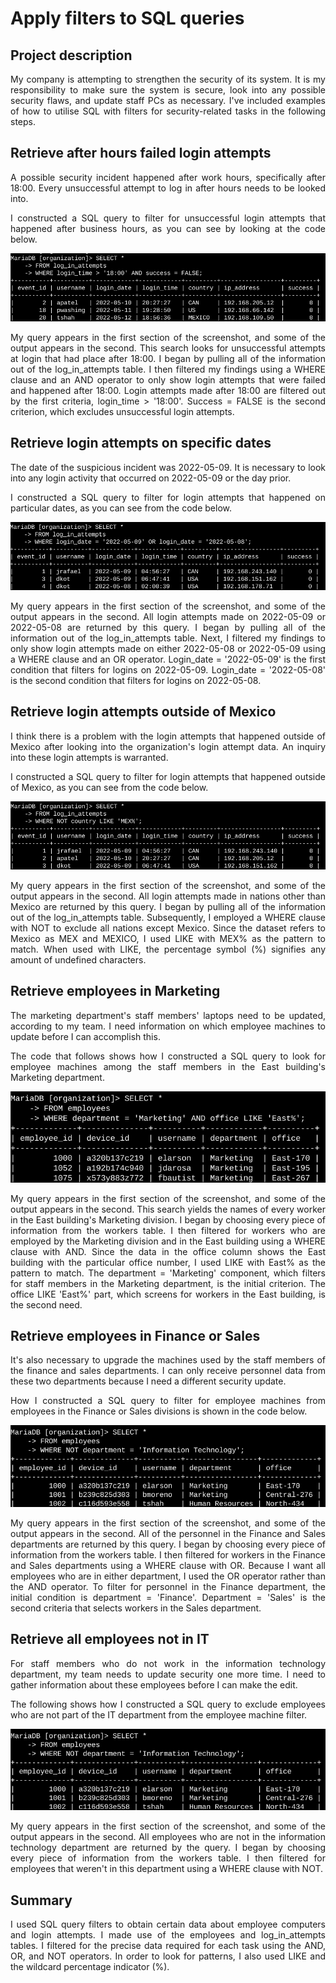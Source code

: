 # Apply filters to SQL queries

## Project description

<p align="justify"> My company is attempting to strengthen the security of its system. It is my responsibility to make sure the system is secure, look into any possible security flaws, and update staff PCs as necessary. I've included examples of how to utilise SQL with filters for security-related tasks in the following steps.

## Retrieve after hours failed login attempts

<p align="justify"> A possible security incident happened after work hours, specifically after 18:00. Every unsuccessful attempt to log in after hours needs to be looked into.

<p align="justify"> I constructed a SQL query to filter for unsuccessful login attempts that happened after business hours, as you can see by looking at the code below.

![alt text](image.png)

<p align="justify"> My query appears in the first section of the screenshot, and some of the output appears in the second. This search looks for unsuccessful attempts at login that had place after 18:00. I began by pulling all of the information out of the log_in_attempts table. I then filtered my findings using a WHERE clause and an AND operator to only show login attempts that were failed and happened after 18:00. Login attempts made after 18:00 are filtered out by the first criteria, login_time > '18:00'. Success = FALSE is the second criterion, which excludes unsuccessful login attempts.

## Retrieve login attempts on specific dates

<p align="justify"> The date of the suspicious incident was 2022-05-09. It is necessary to look into any login activity that occurred on 2022-05-09 or the day prior.

<p align="justify"> I constructed a SQL query to filter for login attempts that happened on particular dates, as you can see from the code below.

![alt text](image-1.png)

<p align="justify"> My query appears in the first section of the screenshot, and some of the output appears in the second. All login attempts made on 2022-05-09 or 2022-05-08 are returned by this query. I began by pulling all of the information out of the log_in_attempts table. Next, I filtered my findings to only show login attempts made on either 2022-05-08 or 2022-05-09 using a WHERE clause and an OR operator. Login_date = '2022-05-09' is the first condition that filters for logins on 2022-05-09. Login_date = '2022-05-08' is the second condition that filters for logins on 2022-05-08.

## Retrieve login attempts outside of Mexico

<p align="justify"> I think there is a problem with the login attempts that happened outside of Mexico after looking into the organization's login attempt data. An inquiry into these login attempts is warranted.

<p align="justify"> I constructed a SQL query to filter for login attempts that happened outside of Mexico, as you can see from the code below.

![alt text](image-2.png)

<p align="justify"> My query appears in the first section of the screenshot, and some of the output appears in the second. All login attempts made in nations other than Mexico are returned by this query. I began by pulling all of the information out of the log_in_attempts table. Subsequently, I employed a WHERE clause with NOT to exclude all nations except Mexico. Since the dataset refers to Mexico as MEX and MEXICO, I used LIKE with MEX% as the pattern to match. When used with LIKE, the percentage symbol (%) signifies any amount of undefined characters.

## Retrieve employees in Marketing

<p align="justify"> The marketing department's staff members' laptops need to be updated, according to my team. I need information on which employee machines to update before I can accomplish this.

<p align="justify"> The code that follows shows how I constructed a SQL query to look for employee machines among the staff members in the East building's Marketing department.

![alt text](image-3.png)

<p align="justify"> My query appears in the first section of the screenshot, and some of the output appears in the second. This search yields the names of every worker in the East building's Marketing division. I began by choosing every piece of information from the workers table. I then filtered for workers who are employed by the Marketing division and in the East building using a WHERE clause with AND. Since the data in the office column shows the East building with the particular office number, I used LIKE with East% as the pattern to match. The department = 'Marketing' component, which filters for staff members in the Marketing department, is the initial criterion. The office LIKE 'East%' part, which screens for workers in the East building, is the second need.

## Retrieve employees in Finance or Sales

<p align="justify"> It's also necessary to upgrade the machines used by the staff members of the finance and sales departments. I can only receive personnel data from these two departments because I need a different security update.

<p align="justify">How I constructed a SQL query to filter for employee machines from employees in the Finance or Sales divisions is shown in the code below.

![alt text](image-4.png)

<p align="justify"> My query appears in the first section of the screenshot, and some of the output appears in the second. All of the personnel in the Finance and Sales departments are returned by this query. I began by choosing every piece of information from the workers table. I then filtered for workers in the Finance and Sales departments using a WHERE clause with OR. Because I want all employees who are in either department, I used the OR operator rather than the AND operator. To filter for personnel in the Finance department, the initial condition is department = 'Finance'. Department = 'Sales' is the second criteria that selects workers in the Sales department.

## Retrieve all employees not in IT

<p align="justify">For staff members who do not work in the information technology department, my team needs to update security one more time. I need to gather information about these employees before I can make the edit.

<p align="justify">The following shows how I constructed a SQL query to exclude employees who are not part of the IT department from the employee machine filter.

![alt text](image-5.png)

<p align="justify"> My query appears in the first section of the screenshot, and some of the output appears in the second. All employees who are not in the information technology department are returned by the query. I began by choosing every piece of information from the workers table. I then filtered for employees that weren't in this department using a WHERE clause with NOT.

## Summary

<p align="justify"> I used SQL query filters to obtain certain data about employee computers and login attempts. I made use of the employees and log_in_attempts tables. I filtered for the precise data required for each task using the AND, OR, and NOT operators. In order to look for patterns, I also used LIKE and the wildcard percentage indicator (%).